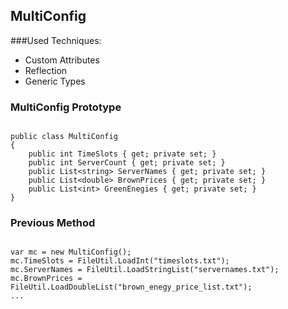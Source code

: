 ## MultiConfig

###Used Techniques:
* Custom Attributes
* Reflection
* Generic Types

### MultiConfig Prototype
```CSharp

public class MultiConfig
{
	public int TimeSlots { get; private set; }
	public int ServerCount { get; private set; }
	public List<string> ServerNames { get; private set; }
	public List<double> BrownPrices { get; private set; }
	public List<int> GreenEnegies { get; private set; }
}
```

### Previous Method
```CSharp

var mc = new MultiConfig();
mc.TimeSlots = FileUtil.LoadInt("timeslots.txt");
mc.ServerNames = FileUtil.LoadStringList("servernames.txt");
mc.BrownPrices = FileUtil.LoadDoubleList("brown_enegy_price_list.txt");
...
```
 
